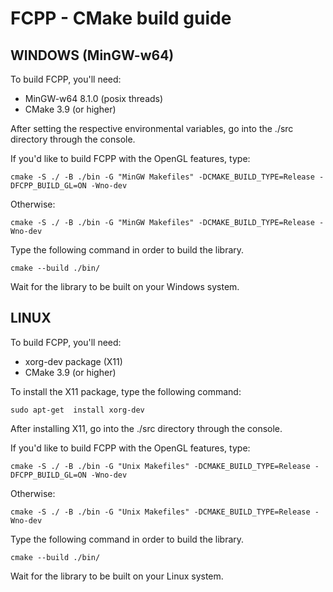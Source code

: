 # FCPP - CMake build guide

## WINDOWS (MinGW-w64)

To build FCPP, you'll need:

- MinGW-w64 8.1.0 (posix threads)
- CMake 3.9 (or higher)

After setting the respective environmental variables, go into the ./src directory through the console.

If you'd like to build FCPP with the OpenGL features, type:
```
cmake -S ./ -B ./bin -G "MinGW Makefiles" -DCMAKE_BUILD_TYPE=Release -DFCPP_BUILD_GL=ON -Wno-dev
```
Otherwise:
```
cmake -S ./ -B ./bin -G "MinGW Makefiles" -DCMAKE_BUILD_TYPE=Release -Wno-dev
```

Type the following command in order to build the library.
```
cmake --build ./bin/
```

Wait for the library to be built on your Windows system.

## LINUX

To build FCPP, you'll need:

- xorg-dev package (X11)
- CMake 3.9 (or higher)

To install the X11 package, type the following command:
```
sudo apt-get  install xorg-dev
```

After installing X11, go into the ./src directory through the console.

If you'd like to build FCPP with the OpenGL features, type:
```
cmake -S ./ -B ./bin -G "Unix Makefiles" -DCMAKE_BUILD_TYPE=Release -DFCPP_BUILD_GL=ON -Wno-dev
```
Otherwise:
```
cmake -S ./ -B ./bin -G "Unix Makefiles" -DCMAKE_BUILD_TYPE=Release -Wno-dev
```

Type the following command in order to build the library.
```
cmake --build ./bin/
```

Wait for the library to be built on your Linux system.
